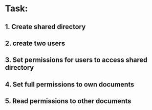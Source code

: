 # Task:
## 1. Create shared directory
## 2. create two users
## 3. Set permissions for users to access shared directory
## 4. Set full permissions to own documents
## 5. Read permissions to other documents 
